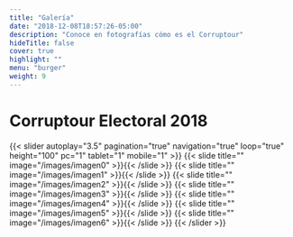 ```yaml
---
title: "Galería"
date: "2018-12-08T18:57:26-05:00"
description: "Conoce en fotografías cómo es el Corruptour"
hideTitle: false
cover: true
highlight: ""
menu: "burger"
weight: 9
---
```


# Corruptour Electoral 2018

{{< slider
  autoplay="3.5"
  pagination="true"
  navigation="true" 
  loop="true"
  height="100" 
  pc="1" 
  tablet="1" 
  mobile="1" >}}
  {{< slide title="" image="/images/imagen0" >}}{{< /slide >}}
  {{< slide title="" image="/images/imagen1" >}}{{< /slide >}}
  {{< slide title="" image="/images/imagen2" >}}{{< /slide >}}
  {{< slide title="" image="/images/imagen3" >}}{{< /slide >}}
  {{< slide title="" image="/images/imagen4" >}}{{< /slide >}}
  {{< slide title="" image="/images/imagen5" >}}{{< /slide >}}
  {{< slide title="" image="/images/imagen6" >}}{{< /slide >}}
{{< /slider >}}